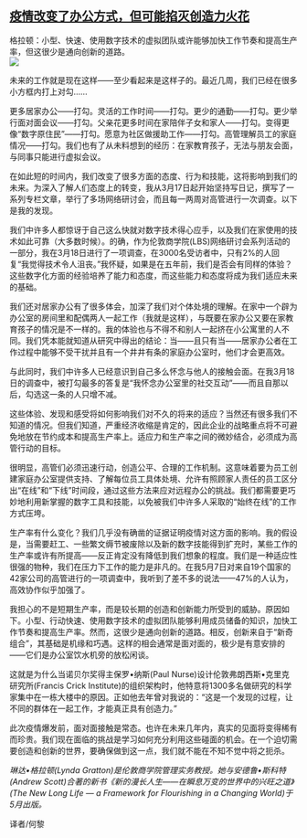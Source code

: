 <!--1592952742000-->
[疫情改变了办公方式，但可能掐灭创造力火花](https://cn.ft.com/story/001088276?full=y)
------

<div></div><div class="story-lead">格拉顿：小型、快速、使用数字技术的虚拟团队或许能够加快工作节奏和提高生产率，但这很少是通向创新的道路。</div><div class=" story-image image"><img src="https://thumbor.ftacademy.cn/unsafe/1340x754/https://thumbor.ftacademy.cn/unsafe/picture/9/000096419_piclink.jpg"></div><div class="story-body"><div id="story-body-container"><p>未来的工作就是现在这样——至少看起来是这样子的。最近几周，我们已经在很多小方框内打上对勾……</p><p>更多居家办公——打勾。灵活的工作时间——打勾。更少的通勤——打勾。更少举行面对面会议——打勾。父亲花更多时间在家陪伴子女和家人——打勾。变得更像“数字原住民”——打勾。愿意为社区做援助工作——打勾。高管理解员工的家庭情况——打勾。我们也有了从未料想到的经历：在家教育孩子，无法与朋友会面，与同事只能进行虚拟会议。</p><p>在如此短的时间内，我们改变了很多方面的态度、行为和技能，这将影响到我们的未来。为深入了解人们态度上的转变，我从3月17日起开始坚持写日记，撰写了一系列专栏文章，举行了多场网络研讨会，而且每一两周对高管进行一次调查。以下是我的发现。</p><p>我们中许多人都惊讶于自己这么快就对数字技术得心应手，以及我们在家使用的技术如此可靠（大多数时候）。的确，作为伦敦商学院(LBS)网络研讨会系列活动的一部分，我在3月18日进行了一项调查，在3000名受访者中，只有2%的人回复“我觉得技术令人沮丧。”我怀疑，如果是在五年前，我们是否会有同样的体验？这些数字化方面的经验培养了能力和态度，而这些能力和态度将成为我们适应未来的基础。</p><div  data-o-ads-name="mpu-middle1" class="o-ads in-article-advert" data-o-ads-formats-default="false"  data-o-ads-formats-small="FtcMobileMpu"  data-o-ads-formats-medium="FtcMpu" data-o-ads-formats-large="FtcMpu" data-o-ads-formats-extra="FtcMpu" data-o-ads-targeting="cnpos=middle1;" data-cy='[{"devices":["PC","iPhoneWeb","AndroidWeb","iPhoneApp","AndroidApp"],"pattern":"MPU","position":"Middle1","container":"mpuInStory"}]'></div><p>我们还对居家办公有了很多体会，加深了我们对个体处境的理解。在家中一个辟为办公室的房间里和配偶两人一起工作（我就是这样），与既要在家办公又要在家教育孩子的情况是不一样的。我的体验也与不得不和别人一起挤在小公寓里的人不同。我们凭本能就知道从研究中得出的结论：当——且只有当——居家办公者在工作过程中能够不受干扰并且有一个井井有条的家庭办公室时，他们才会更高效。</p><p>与此同时，我们中许多人已经意识到自己多么怀念与他人的接触会面。在我3月18日的调查中，被打勾最多的答复是“我怀念办公室里的社交互动”——而且自那以后，勾选这一条的人只增不减。</p><p>这些体验、发现和感受将如何影响我们对不久的将来的适应？当然还有很多我们不知道的情况。但我们知道，严重经济收缩是肯定的，因此企业的战略重点将不可避免地放在节约成本和提高生产率上。适应力和生产率之间的微妙结合，必须成为高管行动的目标。</p><p>很明显，高管们必须迅速行动，创造公平、合理的工作机制。这意味着要为员工创建家庭办公室提供支持、了解每位员工具体处境、允许有照顾家人责任的员工区分出“在线”和“下线”时间段，通过这些方法来应对远程办公的挑战。我们都需要更巧妙地利用新掌握的数字工具和技能，以免被我们中许多人采取的“始终在线”的工作方式压垮。</p><p>生产率有什么变化？我们几乎没有确凿的证据证明疫情对这方面的影响。我的假设是，当需要赶工、一些繁文缛节被废除以及新的数字技能得到扩充时，某些工作的生产率或许有所提高——反正肯定没有降低到我们想象的程度。我们是一种适应性很强的物种，我们在压力下工作的能力是非凡的。在我5月7日对来自19个国家的42家公司的高管进行的一项调查中，我听到了差不多的说法——47%的人认为，高效协作似乎加强了。</p><p>我担心的不是短期生产率，而是较长期的创造和创新能力所受到的威胁。原因如下。小型、行动快速、使用数字技术的虚拟团队能够利用成员储备的知识，加快工作节奏和提高生产率。然而，这很少是通向创新的道路。相反，创新来自于“新奇组合”，其基础是机缘和巧遇。这样的相会通常是面对面的，极少是有意安排的——它们是办公室饮水机旁的放松闲谈。</p><div data-o-ads-name="mpu-middle2" class="o-ads in-article-advert" data-o-ads-formats-default="false"  data-o-ads-formats-small="FtcMobileMpu"  data-o-ads-formats-medium="false" data-o-ads-formats-large="false" data-o-ads-formats-extra="false" data-o-ads-targeting="cnpos=middle2;" data-cy='[{"devices":["iPhoneWeb","AndroidWeb","iPhoneApp","AndroidApp"],"pattern":"MPU","position":"Middle2","container":"mpuInStory"}]'></div><p>这就是为什么当诺贝尔奖得主保罗•纳斯(Paul Nurse)设计伦敦弗朗西斯•克里克研究所(Francis Crick Institute)的组织架构时，他特意将1300多名做研究的科学家集中在一栋大楼中的原因。正如他去年曾对我说的：“这是一个发现的过程，让不同的群体在一起工作，才能真正具有创造力。”</p><p>此次疫情爆发前，面对面接触是常态。也许在未来几年内，真实的见面将变得稀有而珍贵。我们现在面临的挑战是学习如何充分利用这些碰面的机会。在一个迫切需要创造和创新的世界，要确保做到这一点，我们就不能在不知不觉中将之扼杀。</p><p><i>琳达•格拉顿(Lynda Gratton)是伦敦商学院管理实务教授。她与安德鲁•斯科特(Andrew Scott)合著的新书《新的漫长人生——在瞬息万变的世界中的兴旺之道》(The New Long Life — a Framework for Flourishing in a Changing World)于5月出版。</i></p><p>译者/何黎</p></div><div class="clearfloat"></div></div>
